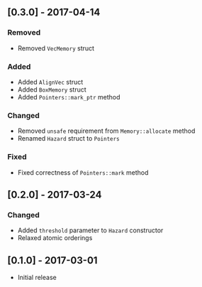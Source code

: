 ## [0.3.0] - 2017-04-14

### Removed
- Removed `VecMemory` struct

### Added
- Added `AlignVec` struct
- Added `BoxMemory` struct
- Added `Pointers::mark_ptr` method

### Changed
- Removed `unsafe` requirement from `Memory::allocate` method
- Renamed `Hazard` struct to `Pointers`

### Fixed
- Fixed correctness of `Pointers::mark` method

## [0.2.0] - 2017-03-24

### Changed
- Added `threshold` parameter to `Hazard` constructor
- Relaxed atomic orderings

## [0.1.0] - 2017-03-01
- Initial release
